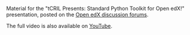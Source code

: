 Material for the "tCRIL Presents: Standard Python Toolkit for Open edX!" presentation, posted on the
[Open edX discussion forums](https://discuss.openedx.org/t/tcril-presents-a-standard-python-toolbox-for-open-edx/6884).

The full video is also available on [YouTube](https://youtu.be/yH_v6YgCdMA).
